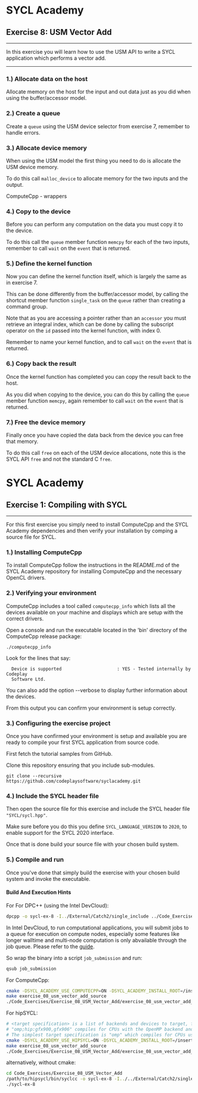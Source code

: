 # SYCL Academy

## Exercise 8: USM Vector Add
---

In this exercise you will learn how to use the USM API to write a SYCL
application which performs a vector add.

---

### 1.) Allocate data on the host

Allocate memory on the host for the input and out data just as you did when
using the buffer/accessor model.

### 2.) Create a queue

Create a `queue` using the USM device selector from exercise 7, remember to
handle errors.

### 3.) Allocate device memory

When using the USM model the first thing you need to do is allocate the USM
device memory.

To do this call `malloc_device` to allocate memory for the two inputs and the
output.

ComputeCpp - wrappers

### 4.) Copy to the device

Before you can perform any computation on the data you must copy it to the
device.

To do this call the `queue` member function `memcpy` for each of the two inputs,
remember to call `wait` on the `event` that is returned.

### 5.) Define the kernel function

Now you can define the kernel function itself, which is largely the same as in
exercise 7.

This can be done differently from the buffer/accessor model, by calling the
shortcut member function `single_task` on the `queue` rather than creating a
command group.

Note that as you are accessing a pointer rather than an `accessor` you must
retrieve an integral index, which can be done by calling the subscript operator
on the `id` passed into the kernel function, with index 0.

Remember to name your kernel function, and to call `wait` on the `event` that is
returned.

### 6.) Copy back the result

Once the kernel function has completed you can copy the result back to the host.

As you did when copying to the device, you can do this by calling the `queue`
member function `memcpy`, again remember to call `wait` on the `event` that is
returned.

### 7.) Free the device memory

Finally once you have copied the data back from the device you can free that
memory.

To do this call `free` on each of the USM device allocations, note this is the
SYCL API `free` and not the standard C `free`.

# SYCL Academy

## Exercise 1: Compiling with SYCL

---

For this first exercise you simply need to install ComputeCpp and the SYCL
Academy dependencies and then verify your installation by comping a source file
for SYCL.

### 1.) Installing ComputeCpp

To install ComputeCpp follow the instructions in the README.md of the SYCL
Academy repository for installing ComputeCpp and the necessary OpenCL drivers.

### 2.) Verifying your environment

ComputeCpp includes a tool called `computecpp_info` which lists all the
devices available on your machine and displays which are setup with the correct
drivers.

Open a console and run the executable located in the 'bin' directory of the
ComputeCpp release package:

```
./computecpp_info
```

Look for the lines that say:
```
  Device is supported                     : YES - Tested internally by Codeplay
  Software Ltd.
```

You can also add the option --verbose to display further information about the
devices.

From this output you can confirm your environment is setup correctly.

### 3.) Configuring the exercise project

Once you have confirmed your environment is setup and available you are ready to
compile your first SYCL application from source code.

First fetch the tutorial samples from GitHub.

Clone this repository ensuring that you include sub-modules.

```
git clone --recursive https://github.com/codeplaysoftware/syclacademy.git
```

### 4.) Include the SYCL header file

Then open the source file for this exercise and include the SYCL header file
`"SYCL/sycl.hpp"`.

Make sure before you do this you define `SYCL_LANGUAGE_VERSION` to `2020`, to
enable support for the SYCL 2020 interface.

Once that is done build your source file with your chosen build system.

### 5.) Compile and run

Once you've done that simply build the exercise with your chosen build system
and invoke the executable.


#### Build And Execution Hints

For For DPC++ (using the Intel DevCloud):
```sh
dpcpp -o sycl-ex-8 -I../External/Catch2/single_include ../Code_Exercises/Exercise_08_USM_Vector_Add/source.cpp
```
In Intel DevCloud, to run computational applications, you will submit jobs to a queue for execution on compute nodes,
especially some features like longer walltime and multi-node computation is only abvailable through the job queue.
Please refer to the [guide][devcloud-job-submission].

So wrap the binary into a script `job_submission` and run:
```sh
qsub job_submission
```

For ComputeCpp:
```sh
cmake -DSYCL_ACADEMY_USE_COMPUTECPP=ON -DSYCL_ACADEMY_INSTALL_ROOT=/insert/path/to/computecpp ..
make exercise_08_usm_vector_add_source
./Code_Exercises/Exercise_08_USM_Vector_Add/exercise_08_usm_vector_add_source
```


For hipSYCL:
```sh
# <target specification> is a list of backends and devices to target, for example
# "omp;hip:gfx900,gfx906" compiles for CPUs with the OpenMP backend and for AMD Vega 10 (gfx900) and Vega 20 (gfx906) GPUs using the HIP backend.
# The simplest target specification is "omp" which compiles for CPUs using the OpenMP backend.
cmake -DSYCL_ACADEMY_USE_HIPSYCL=ON -DSYCL_ACADEMY_INSTALL_ROOT=/insert/path/to/hipsycl -DHIPSYCL_TARGETS="<target specification>" ..
make exercise_08_usm_vector_add_source
./Code_Exercises/Exercise_08_USM_Vector_Add/exercise_08_usm_vector_add_source
```
alternatively, without cmake:
```sh
cd Code_Exercises/Exercise_08_USM_Vector_Add
/path/to/hipsycl/bin/syclcc -o sycl-ex-8 -I../../External/Catch2/single_include --hipsycl-targets="<target specification>" source.cpp
./sycl-ex-8
```


[devcloud-job-submission]: https://devcloud.intel.com/oneapi/documentation/job-submission/
